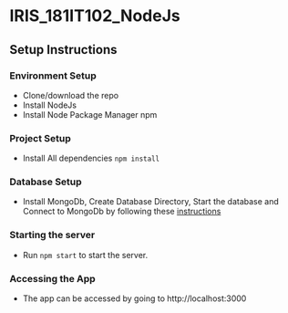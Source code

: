 # IRIS_181IT102_NodeJs

## Setup Instructions

### Environment Setup
* Clone/download the repo
* Install NodeJs
* Install Node Package Manager npm

### Project Setup
* Install All dependencies `npm install`

### Database Setup
* Install MongoDb, Create Database Directory, Start the database and Connect to MongoDb by following these [instructions](https://docs.mongodb.com/manual/tutorial/install-mongodb-on-windows/)

### Starting the server
* Run `npm start` to start the server.

### Accessing the App
* The app can be accessed by going to http://localhost:3000
